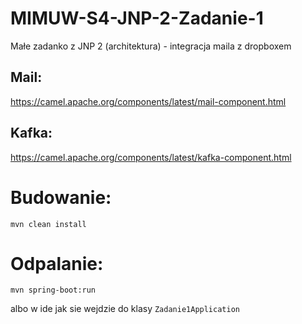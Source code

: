# MIMUW-S4-JNP-2-Zadanie-1
Małe zadanko z JNP 2 (architektura) - integracja maila z dropboxem

## Mail:
https://camel.apache.org/components/latest/mail-component.html

## Kafka:
https://camel.apache.org/components/latest/kafka-component.html

# Budowanie:
```
mvn clean install
```

# Odpalanie:
```
mvn spring-boot:run
```
albo w ide jak sie wejdzie do klasy
`Zadanie1Application`
